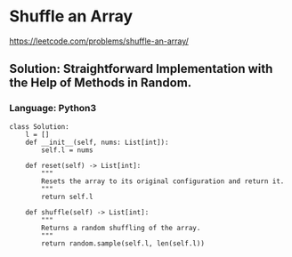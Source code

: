# Shuffle an Array
https://leetcode.com/problems/shuffle-an-array/

## Solution: Straightforward Implementation with the Help of Methods in Random.
### Language: Python3

```
class Solution:
    l = []
    def __init__(self, nums: List[int]):
        self.l = nums

    def reset(self) -> List[int]:
        """
        Resets the array to its original configuration and return it.
        """
        return self.l

    def shuffle(self) -> List[int]:
        """
        Returns a random shuffling of the array.
        """
        return random.sample(self.l, len(self.l))
```

